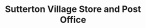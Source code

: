 ---
title: "Sutterton Village Store and Post Office"
url: /boston/sutterton-village-store-and-post-office/
shop: convenience
---